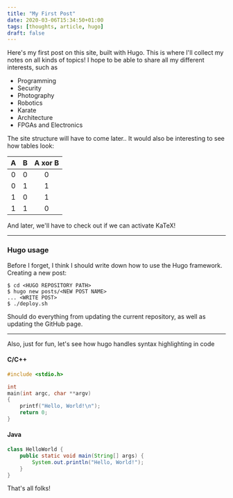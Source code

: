 ```yaml
---
title: "My First Post"
date: 2020-03-06T15:34:50+01:00
tags: [thoughts, article, hugo]
draft: false
---
```

Here's my first post on this site, built with Hugo.
This is where I'll collect my notes on all kinds of topics! I hope to be able to share all my different interests, such as

 - Programming
 - Security
 - Photography
 - Robotics
 - Karate
 - Architecture
 - FPGAs and Electronics

The site structure will have to come later..
It would also be interesting to see how tables look:

|  A  |  B  | A xor B |
|:---:|:---:|:-------:|
|  0  |  0  |    0    |
|  0  |  1  |    1    |
|  1  |  0  |    1    |
|  1  |  1  |    0    |

And later, we'll have to check out if we can activate KaTeX!

-----------------------------------------------------------------------------

### Hugo usage
Before I forget, I think I should write down how to use the Hugo framework.
Creating a new post:
```
$ cd <HUGO REPOSITORY PATH>
$ hugo new posts/<NEW POST NAME>
... <WRITE POST>
$ ./deploy.sh
```
Should do everything from updating the current repository, as well as updating the GitHub page.

------------------------------------------------------------------------------

Also, just for fun, let's see how hugo handles syntax highlighting in code

#### C/C++
```c
#include <stdio.h>

int
main(int argc, char **argv) 
{
    printf("Hello, World!\n");
    return 0;
}
```
#### Java
```java
class HelloWorld {
    public static void main(String[] args) {
        System.out.println("Hello, World!");
    }
}
```

That's all folks!
